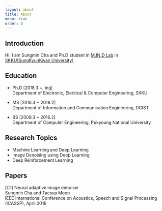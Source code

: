 ```yaml
---
layout: about
title: About
menu: true
order: 0
---
```


## Introduction

Hi. I am Sungmin Cha and Ph.D student in [M.IN.D Lab](https://mindlab-skku.github.io) in [SKKU(SungKyunKwan University)](http://skku.edu)

## Education

- Ph.D [2018.3 ~, ing]  
Department of Electronic, Electical & Computer Engineering, SKKU

- MS [2016.3 ~ 2018.2]  
Department of Information and Communication Engineering, DGIST

- BS [2009.3 ~ 2016.2]  
Department of Computer Engineering, Pukyoung National University

## Research Topics

- Machine Learning and Deep Learning
- Image Denoising using Deep Learning
- Deep Reinforcement Learning

## Papers

[C1] Neural adaptive image denoiser  
Sungmin Cha and Taesup Moon  
IEEE International Conference on Acoustics, Speech and Signal Processing (ICASSP), April 2018

